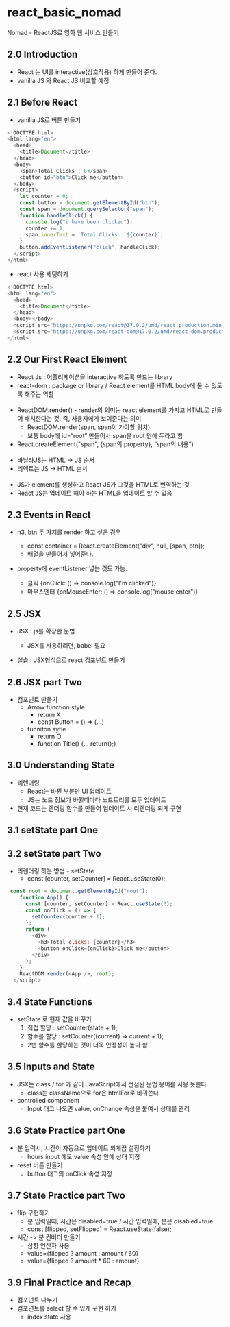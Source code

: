 # react_basic_nomad

Nomad - ReactJS로 영화 웹 서비스 만들기

## 2.0 Introduction

- React 는 UI를 interactive(상호작용) 하게 만들어 준다.
- vanilla JS 와 React JS 비교할 예정

## 2.1 Before React

- vanilla JS로 버튼 만들기

```js
<!DOCTYPE html>
<html lang="en">
  <head>
    <title>Document</title>
  </head>
  <body>
    <span>Total Clicks : 0</span>
    <button id="btn">Click me</button>
  </body>
  <script>
    let counter = 0;
    const button = document.getElementById("btn");
    const span = document.querySelector("span");
    function handleClick() {
      console.log("i have been clicked");
      counter += 1;
      span.innerText = `Total Clicks : ${counter}`;
    }
    button.addEventListener("click", handleClick);
  </script>
</html>
```

- react 사용 세팅하기

```js
<!DOCTYPE html>
<html lang="en">
  <head>
    <title>Document</title>
  </head>
  <body></body>
  <script src="https://unpkg.com/react@17.0.2/umd/react.production.min.js"></script>
  <script src="https://unpkg.com/react-dom@17.0.2/umd/react-dom.production.min.js"></script>
</html>
```

## 2.2 Our First React Element

- React Js : 어플리케이션을 interactive 하도록 만드는 library
- react-dom : package or library / React element를 HTML body에 둘 수 있도록 해주는 역할
  <br><br>
- ReactDOM.render() - render의 의미는 react element를 가지고 HTML로 만들어 배치한다는 것. 즉, 사용자에게 보여준다는 의미
  - ReactDOM.render(span, span이 가야할 위치)
  - 보통 body에 id=“root” 만들어서 span을 root 안에 두라고 함
- React.createElement("span", {span의 property}, “span의 내용”)
  <br><br>
- 바닐라JS는 HTML -> JS 순서
- 리액트는 JS -> HTML 순서
  <br><br>
- JS가 element를 생성하고 React JS가 그것을 HTML로 번역하는 것
- React JS는 업데이트 해야 하는 HTML을 업데이트 할 수 있음

## 2.3 Events in React

- h3, btn 두 가지를 render 하고 싶은 경우

  - const container = React.createElement("div", null, [span, btn]);
  - 배열을 만들어서 넣어준다.

- property에 eventListener 넣는 것도 가능.
  - 클릭 {onClick: () => console.log("I'm clicked")}
  - 마우스엔터 {onMouseEnter: () => console.log("mouse enter")}

## 2.5 JSX

- JSX : js를 확장한 문법

  - JSX를 사용하려면, babel 필요

- 실습 : JSX형식으로 react 컴포넌트 만들기

## 2.6 JSX part Two

- 컴포넌트 만들기
  - Arrow function style
    - return X
    - const Button = () => (...)
  - fucniton sytle
    - return O
    - function Title() {... return();}

## 3.0 Understanding State

- 리렌더링
  - React는 바뀐 부분만 UI 업데이트
  - JS는 노드 정보가 바뀔때마다 노드트리를 모두 업데이트
- 현재 코드는 렌더링 함수를 만들어 업데이트 시 리렌더링 되게 구현

## 3.1 setState part One

## 3.2 setState part Two

- 리렌더링 하는 방법 - setState
  - const [counter, setCounter] = React.useState(0);

```js
 const root = document.getElementById("root");
    function App() {
      const [counter, setCounter] = React.useState(0);
      const onClick = () => {
        setCounter(counter + 1);
      };
      return (
        <div>
          <h3>Total clicks: {counter}</h3>
          <button onClick={onClick}>Click me</button>
        </div>
      );
    }
    ReactDOM.render(<App />, root);
  </script>
```

## 3.4 State Functions

- setState 로 현재 값을 바꾸기
  1. 직접 할당 : setCounter(state + 1);
  2. 함수를 할당 : setCounter((current) => current + 1);
  - 2번 함수를 할당하는 것이 더욱 안정성이 높다 함

## 3.5 Inputs and State

- JSX는 class / for 과 같이 JavaScript에서 선점된 문법 용어를 사용 못한다.
  - class는 className으로 for은 htmlFor로 바꿔쓴다
- controlled component
  - Input 태그 나오면 value, onChange 속성을 붙여서 상태를 관리

## 3.6 State Practice part One

- 분 입력시, 시간이 자동으로 업데이트 되게끔 설정하기
  - hours input 에도 value 속성 안에 상태 지정
- reset 버튼 만들기
  - button 태그의 onClick 속성 지정

## 3.7 State Practice part Two

- flip 구현하기
  - 분 입력일때, 시간은 disabled=true / 시간 입력일때, 분은 disabled=true
  - const [flipped, setFlipped] = React.useState(false);
- 시간 -> 분 컨버터 만들기
  - 삼항 연산자 사용
  - value={flipped ? amount : amount / 60}
  - value={flipped ? amount \* 60 : amount}

## 3.9 Final Practice and Recap

- 컴포넌트 나누기
- 컴포넌트를 select 할 수 있게 구현 하기
  - index state 사용
